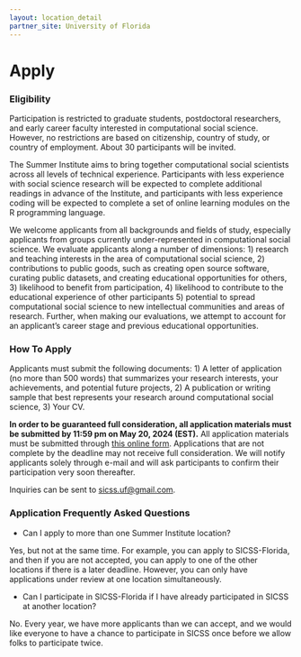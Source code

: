 ```yaml
---
layout: location_detail
partner_site: University of Florida
---
```


# Apply   

### Eligibility

Participation is restricted to graduate students, postdoctoral researchers, and early career faculty interested in computational social science. However, no restrictions are based on citizenship, country of study, or country of employment. About 30 participants will be invited.

The Summer Institute aims to bring together computational social scientists across all levels of technical experience. Participants with less experience with social science research will be expected to complete additional readings in advance of the Institute, and participants with less experience coding will be expected to complete a set of online learning modules on the R programming language. 

We welcome applicants from all backgrounds and fields of study, especially applicants from groups currently under-represented in computational social science. We evaluate applicants along a number of dimensions: 1) research and teaching interests in the area of computational social science, 2) contributions to public goods, such as creating open source software, curating public datasets, and creating educational opportunities for others, 3) likelihood to benefit from participation, 4) likelihood to contribute to the educational experience of other participants 5) potential to spread computational social science to new intellectual communities and areas of research. Further, when making our evaluations, we attempt to account for an applicant’s career stage and previous educational opportunities.    

### How To Apply

Applicants must submit the following documents: 1) A letter of application (no more than 500 words) that summarizes your research interests, your achievements, and potential future projects, 2) A publication or writing sample that best represents your research around computational social science, 3) Your CV.

**In order to be guaranteed full consideration, all application materials must be submitted by 11:59 pm on May 20, 2024 (EST).** All application materials must be submitted through [this online form](https://docs.google.com/forms/d/e/1FAIpQLSdWFJ-u5Gn7j2UwDE2BPtOqivVXEUfbjAmeU4Sny2KWix2Pyw/viewform?usp=sf_link). Applications that are not complete by the deadline may not receive full consideration. We will notify applicants solely through e-mail and will ask participants to confirm their participation very soon thereafter.

Inquiries can be sent to sicss.uf@gmail.com.    

### Application Frequently Asked Questions

- Can I apply to more than one Summer Institute location?

Yes, but not at the same time. For example, you can apply to SICSS-Florida, and then if you are not accepted, you can apply to one of the other locations if there is a later deadline. However, you can only have applications under review at one location simultaneously.

- Can I participate in SICSS-Florida if I have already participated in SICSS at another location?

No. Every year, we have more applicants than we can accept, and we would like everyone to have a chance to participate in SICSS once before we allow folks to participate twice.
